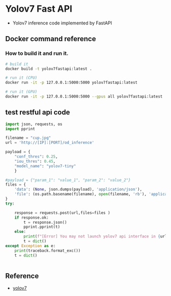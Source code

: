 # Yolov7 Fast API
- Yolov7 inference code implemented by FastAPI

## Docker command reference 

### How to build it and run it.

```bash 
# build it
docker build -t yolov7fastapi:latest .

# run it (CPU)
docker run -it -p 127.0.0.1:5000:5000 yolov7fastapi:latest

# run it (GPU)
docker run -it -p 127.0.0.1:5000:5000 --gpus all yolov7fastapi:latest
```
## test restful api code 
```python
import json, requests, os 
import pprint

filename = "cup.jpg"
url = 'http://[IP]:[PORT]/od_inference'

payload = {
    "conf_thres": 0.25,
    "iou_thres": 0.45,
    "model_name": "yolov7-tiny"
    }

#payload = {"param_1": "value_1", "param_2": "value_2"}
files = {
    'data': (None, json.dumps(payload), 'application/json'),
    'file': (os.path.basename(filename), open(filename, 'rb'), 'application/octet-stream')
}
try:

    response = requests.post(url,files=files )
    if response.ok:
        t = response.json()
        pprint.pprint(t)
    else:
        print(f"[Error] You may not launch yolov7 api interface in {url}")
        t = dict()
except Exception as e:
    print(traceback.format_exc())
    t = dict()
    
```

## Reference 
- [yolov7](https://github.com/WongKinYiu/yolov7)
